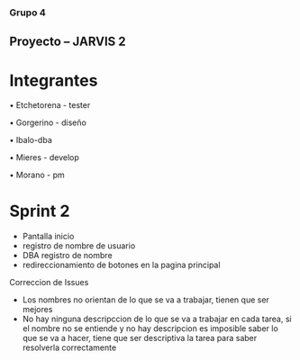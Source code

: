 ### Grupo 4

## Proyecto  – JARVIS 2

# Integrantes

• Etchetorena - tester

• Gorgerino - diseño

• Ibalo-dba

• Mieres - develop

• Morano - pm

# Sprint 2 

* Pantalla inicio 
* registro de nombre de usuario 
* DBA registro de nombre 
* redireccionamiento de botones en la pagina principal 


Correccion de Issues

* Los nombres no orientan de lo que se va a trabajar, tienen que ser mejores
* No hay ninguna descripccion de lo que se va a trabajar en cada tarea, si el nombre no se entiende y no hay descripcion es imposible saber lo que se va a hacer, tiene que ser descriptiva la tarea para saber resolverla correctamente  
